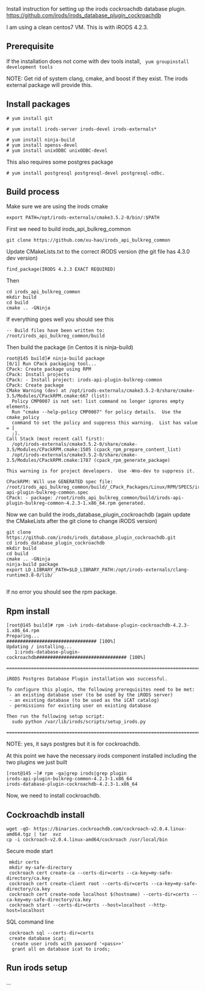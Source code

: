 Install instruction for setting up the irods cockroachdb database plugin. 
https://github.com/irods/irods_database_plugin_cockroachdb

I am using a clean centos7 VM. This is with iRODS 4.2.3. 

## Prerequisite

If the installation does not come with dev tools install, 
``` yum groupinstall development tools``` 

NOTE: Get rid of system clang, cmake, and boost if they exist. The irods external package will provide this. 

## Install packages 
```
# yum install git 

# yum install irods-server irods-devel irods-externals*

# yum install ninja-build 
# yum install openss-devel 
# yum install unixODBC unixODBC-devel
```
This also requires some postgres package 
```
# yum install postgresql postgresql-devel postgresql-odbc.
```

## Build process 

Make sure we are using the irods cmake 

```
export PATH=/opt/irods-externals/cmake3.5.2-0/bin/:$PATH 
```


First we need to build irods_api_bulkreg_common 

```
git clone https://github.com/xu-hao/irods_api_bulkreg_common
```
Update CMakeLists.txt to the correct iRODS version (the git file has 4.3.0 dev version) 


```
find_package(IRODS 4.2.3 EXACT REQUIRED)
```

Then 
```
cd irods_api_bulkreg_common
mkdir build
cd build 
cmake .. -GNinja
```

If everything goes well you should see this 

```
-- Build files have been written to: /root/irods_api_bulkreg_common/build
```

Then build the package (in Centos it is ninja-build) 

```
root@145 build]# ninja-build package
[0/1] Run CPack packaging tool...
CPack: Create package using RPM
CPack: Install projects
CPack: - Install project: irods-api-plugin-bulkreg-common
CPack: Create package
CMake Warning (dev) at /opt/irods-externals/cmake3.5.2-0/share/cmake-3.5/Modules/CPackRPM.cmake:667 (list):
  Policy CMP0007 is not set: list command no longer ignores empty elements.
  Run "cmake --help-policy CMP0007" for policy details.  Use the cmake_policy
  command to set the policy and suppress this warning.  List has value = [
  ;].
Call Stack (most recent call first):
  /opt/irods-externals/cmake3.5.2-0/share/cmake-3.5/Modules/CPackRPM.cmake:1505 (cpack_rpm_prepare_content_list)
  /opt/irods-externals/cmake3.5.2-0/share/cmake-3.5/Modules/CPackRPM.cmake:1787 (cpack_rpm_generate_package)
  
This warning is for project developers.  Use -Wno-dev to suppress it.

CPackRPM: Will use GENERATED spec file: /root/irods_api_bulkreg_common/build/_CPack_Packages/Linux/RPM/SPECS/irods-api-plugin-bulkreg-common.spec
CPack: - package: /root/irods_api_bulkreg_common/build/irods-api-plugin-bulkreg-common-4.2.3-1.x86_64.rpm generated.
```

Now we can build the irods_database_plugin_cockroachdb
(again update the CMakeLists after the git clone to change iRODS version) 

```
git clone https://github.com/irods/irods_database_plugin_cockroachdb.git
cd irods_database_plugin_cockroachdb
mkdir build
cd build 
cmake .. -GNinja
ninja-build package
export LD_LIBRARY_PATH=$LD_LIBRARY_PATH:/opt/irods-externals/clang-runtime3.8-0/lib/


```

If no error you should see the rpm package. 


## Rpm install 

```
[root@145 build]# rpm -ivh irods-database-plugin-cockroachdb-4.2.3-1.x86_64.rpm 
Preparing...                          ################################# [100%]
Updating / installing...
   1:irods-database-plugin-cockroachdb################################# [100%]

=======================================================================

iRODS Postgres Database Plugin installation was successful.

To configure this plugin, the following prerequisites need to be met:
 - an existing database user (to be used by the iRODS server)
 - an existing database (to be used as the iCAT catalog)
 - permissions for existing user on existing database

Then run the following setup script:
  sudo python /var/lib/irods/scripts/setup_irods.py

=======================================================================
```

NOTE: yes, it says postgres but it is for cockroachdb. 


At this point we have the necessary irods component installed including the two plugins we just built 

```
[root@145 ~]# rpm -qa|grep irods|grep plugin
irods-api-plugin-bulkreg-common-4.2.3-1.x86_64
irods-database-plugin-cockroachdb-4.2.3-1.x86_64
```

Now, we need to install cockroachdb. 

## Cockroachdb install 

```
wget -qO- https://binaries.cockroachdb.com/cockroach-v2.0.4.linux-amd64.tgz | tar  xvz
cp -i cockroach-v2.0.4.linux-amd64/cockroach /usr/local/bin
```

Secure mode start 

```
 mkdir certs
 mkdir my-safe-directory
 cockroach cert create-ca --certs-dir=certs --ca-key=my-safe-directory/ca.key
 cockroach cert create-client root --certs-dir=certs --ca-key=my-safe-directory/ca.key
 cockroach cert create-node localhost $(hostname) --certs-dir=certs --ca-key=my-safe-directory/ca.key
 cockroach start --certs-dir=certs --host=localhost --http-host=localhost
```

SQL command line 
```
 cockroach sql --certs-dir=certs
 create database icat; 
  create user irods with password '<pass>>'
  grant all on database icat to irods;
 ```
 
 
 ## Run irods setup 
 ...
 
 

